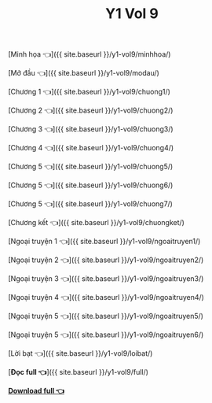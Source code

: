 ﻿---
layout: post
title: Y1 Vol 9
---

[Minh họa 👈]({{ site.baseurl }}/y1-vol9/minhhoa/)

[Mở đầu 👈]({{ site.baseurl }}/y1-vol9/modau/)

[Chương 1 👈]({{ site.baseurl }}/y1-vol9/chuong1/)

[Chương 2 👈]({{ site.baseurl }}/y1-vol9/chuong2/)

[Chương 3 👈]({{ site.baseurl }}/y1-vol9/chuong3/)

[Chương 4 👈]({{ site.baseurl }}/y1-vol9/chuong4/)

[Chương 5 👈]({{ site.baseurl }}/y1-vol9/chuong5/)

[Chương 5 👈]({{ site.baseurl }}/y1-vol9/chuong6/)

[Chương 5 👈]({{ site.baseurl }}/y1-vol9/chuong7/)

[Chương kết 👈]({{ site.baseurl }}/y1-vol9/chuongket/)

[Ngoại truyện 1 👈]({{ site.baseurl }}/y1-vol9/ngoaitruyen1/)

[Ngoại truyện 2 👈]({{ site.baseurl }}/y1-vol9/ngoaitruyen2/)

[Ngoại truyện 3 👈]({{ site.baseurl }}/y1-vol9/ngoaitruyen3/)

[Ngoại truyện 4 👈]({{ site.baseurl }}/y1-vol9/ngoaitruyen4/)

[Ngoại truyện 5 👈]({{ site.baseurl }}/y1-vol9/ngoaitruyen5/)

[Ngoại truyện 5 👈]({{ site.baseurl }}/y1-vol9/ngoaitruyen6/)

[Lời bạt 👈]({{ site.baseurl }}/y1-vol9/loibat/)

[**Đọc full 👈**]({{ site.baseurl }}/y1-vol9/full/)

[**Download full 👈**](https://ll.rf.gd/Share/cote.ga/y1/vol9.docx)